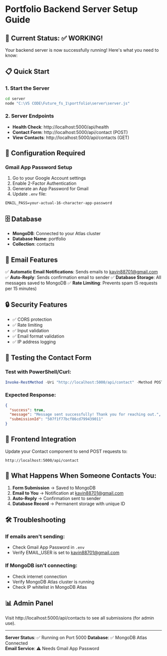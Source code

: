# Portfolio Backend Server Setup Guide

## 🎯 Current Status: ✅ WORKING!

Your backend server is now successfully running! Here's what you need to know:

## 📋 Quick Start

### 1. Start the Server
```bash
cd server
node "C:\VS CODE\Future_fs_1\portfolio\server\server.js"
```

### 2. Server Endpoints
- **Health Check**: http://localhost:5000/api/health
- **Contact Form**: http://localhost:5000/api/contact (POST)
- **View Contacts**: http://localhost:5000/api/contacts (GET)

## 🔧 Configuration Required

### Gmail App Password Setup
1. Go to your Google Account settings
2. Enable 2-Factor Authentication
3. Generate an App Password for Gmail
4. Update `.env` file:
```env
EMAIL_PASS=your-actual-16-character-app-password
```

## 🗄️ Database

- **MongoDB**: Connected to your Atlas cluster
- **Database Name**: portfolio
- **Collection**: contacts

## 📧 Email Features

✅ **Automatic Email Notifications**: Sends emails to kavin88701@gmail.com
✅ **Auto-Reply**: Sends confirmation email to sender
✅ **Database Storage**: All messages saved to MongoDB
✅ **Rate Limiting**: Prevents spam (5 requests per 15 minutes)

## 🔒 Security Features

- ✅ CORS protection
- ✅ Rate limiting
- ✅ Input validation
- ✅ Email format validation
- ✅ IP address logging

## 🚀 Testing the Contact Form

### Test with PowerShell/Curl:
```powershell
Invoke-RestMethod -Uri "http://localhost:5000/api/contact" -Method POST -Headers @{"Content-Type"="application/json"} -Body '{"name":"Test User","email":"test@example.com","subject":"Test Message","message":"This is a test message from the contact form."}'
```

### Expected Response:
```json
{
  "success": true,
  "message": "Message sent successfully! Thank you for reaching out.",
  "submissionId": "507f1f77bcf86cd799439011"
}
```

## 📱 Frontend Integration

Update your Contact component to send POST requests to:
```
http://localhost:5000/api/contact
```

## 🎉 What Happens When Someone Contacts You:

1. **Form Submission** → Saved to MongoDB
2. **Email to You** → Notification at kavin88701@gmail.com
3. **Auto-Reply** → Confirmation sent to sender
4. **Database Record** → Permanent storage with unique ID

## 🛠️ Troubleshooting

### If emails aren't sending:
- Check Gmail App Password in `.env`
- Verify EMAIL_USER is set to kavin88701@gmail.com

### If MongoDB isn't connecting:
- Check internet connection
- Verify MongoDB Atlas cluster is running
- Check IP whitelist in MongoDB Atlas

## 📊 Admin Panel

Visit http://localhost:5000/api/contacts to see all submissions (for admin use).

---
**Server Status**: ✅ Running on Port 5000
**Database**: ✅ MongoDB Atlas Connected  
**Email Service**: ⚠️ Needs Gmail App Password
